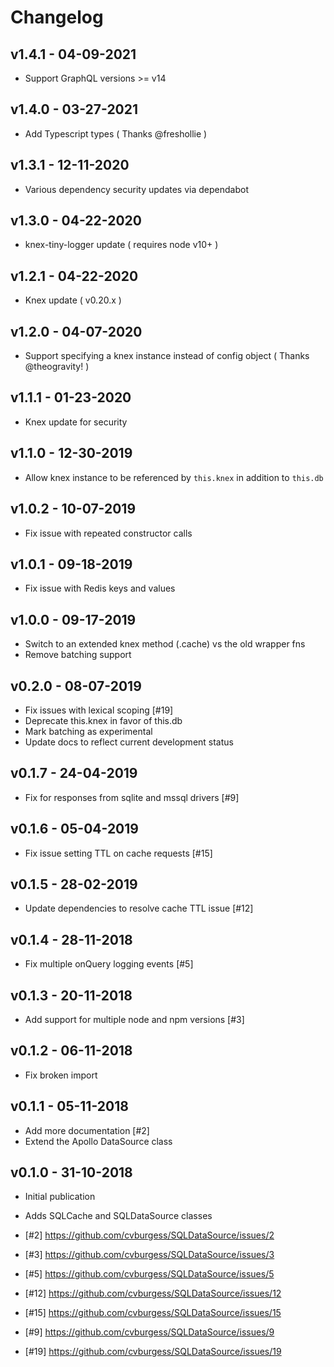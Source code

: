 # Changelog

## v1.4.1 - 04-09-2021

- Support GraphQL versions >= v14

## v1.4.0 - 03-27-2021

- Add Typescript types ( Thanks @freshollie )

## v1.3.1 - 12-11-2020

- Various dependency security updates via dependabot

## v1.3.0 - 04-22-2020

- knex-tiny-logger update ( requires node v10+ )

## v1.2.1 - 04-22-2020

- Knex update ( v0.20.x )

## v1.2.0 - 04-07-2020

- Support specifying a knex instance instead of config object ( Thanks @theogravity! )

## v1.1.1 - 01-23-2020

- Knex update for security

## v1.1.0 - 12-30-2019

- Allow knex instance to be referenced by `this.knex` in addition to `this.db`

## v1.0.2 - 10-07-2019

- Fix issue with repeated constructor calls

## v1.0.1 - 09-18-2019

- Fix issue with Redis keys and values

## v1.0.0 - 09-17-2019

- Switch to an extended knex method (.cache) vs the old wrapper fns
- Remove batching support

## v0.2.0 - 08-07-2019

- Fix issues with lexical scoping [#19]
- Deprecate this.knex in favor of this.db
- Mark batching as experimental
- Update docs to reflect current development status

## v0.1.7 - 24-04-2019

- Fix for responses from sqlite and mssql drivers [#9]

## v0.1.6 - 05-04-2019

- Fix issue setting TTL on cache requests [#15]

## v0.1.5 - 28-02-2019

- Update dependencies to resolve cache TTL issue [#12]

## v0.1.4 - 28-11-2018

- Fix multiple onQuery logging events [#5]

## v0.1.3 - 20-11-2018

- Add support for multiple node and npm versions [#3]

## v0.1.2 - 06-11-2018

- Fix broken import

## v0.1.1 - 05-11-2018

- Add more documentation [#2]
- Extend the Apollo DataSource class

## v0.1.0 - 31-10-2018

- Initial publication
- Adds SQLCache and SQLDataSource classes

- [#2] https://github.com/cvburgess/SQLDataSource/issues/2
- [#3] https://github.com/cvburgess/SQLDataSource/issues/3
- [#5] https://github.com/cvburgess/SQLDataSource/issues/5
- [#12] https://github.com/cvburgess/SQLDataSource/issues/12
- [#15] https://github.com/cvburgess/SQLDataSource/issues/15
- [#9] https://github.com/cvburgess/SQLDataSource/issues/9
- [#19] https://github.com/cvburgess/SQLDataSource/issues/19
